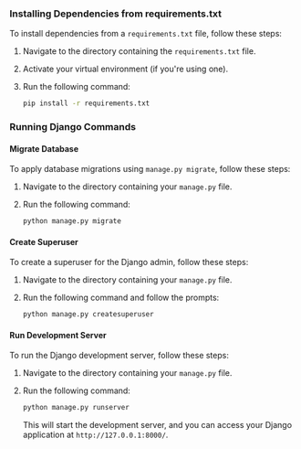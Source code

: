 
### Installing Dependencies from requirements.txt

To install dependencies from a `requirements.txt` file, follow these steps:

1. Navigate to the directory containing the `requirements.txt` file.

2. Activate your virtual environment (if you're using one).

3. Run the following command:

    ```bash
    pip install -r requirements.txt
    ```

### Running Django Commands

#### Migrate Database

To apply database migrations using `manage.py migrate`, follow these steps:

1. Navigate to the directory containing your `manage.py` file.

2. Run the following command:

    ```bash
    python manage.py migrate
    ```

#### Create Superuser

To create a superuser for the Django admin, follow these steps:

1. Navigate to the directory containing your `manage.py` file.

2. Run the following command and follow the prompts:

    ```bash
    python manage.py createsuperuser
    ```

#### Run Development Server

To run the Django development server, follow these steps:

1. Navigate to the directory containing your `manage.py` file.

2. Run the following command:

    ```bash
    python manage.py runserver
    ```

   This will start the development server, and you can access your Django application at `http://127.0.0.1:8000/`.
